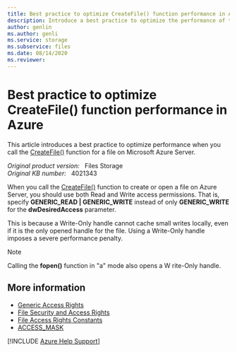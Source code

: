 ```yaml
---
title: Best practice to optimize CreateFile() function performance in Azure
description: Introduce a best practice to optimize the performance of the CreateFile() function in Azure.
author: genlin
ms.author: genli
ms.service: storage
ms.subservice: files
ms.date: 08/14/2020
ms.reviewer: 
---
```

# Best practice to optimize CreateFile() function performance in Azure

This article introduces a best practice to optimize performance when you call the [CreateFile()](/windows/win32/api/fileapi/nf-fileapi-createfilea?redirectedfrom=MSDN) function for a file on Microsoft Azure Server.

_Original product version:_ &nbsp; Files Storage  
_Original KB number:_ &nbsp; 4021343

When you call the [CreateFile()](/windows/win32/api/fileapi/nf-fileapi-createfilea?redirectedfrom=MSDN) function to create or open a file on Azure Server, you should use both Read and Write access permissions. That is, specify **GENERIC_READ | GENERIC_WRITE** instead of only **GENERIC_WRITE** for the **dwDesiredAccess** parameter.

This is because a Write-Only handle cannot cache small writes locally, even if it is the only opened handle for the file. Using a Write-Only handle imposes a severe performance penalty.

> [!NOTE]
> Calling the **fopen()** function in "a" mode also opens a W rite-Only handle.

## More information

- [Generic Access Rights](/windows/win32/secauthz/generic-access-rights?redirectedfrom=MSDN)
- [File Security and Access Rights](/windows/win32/fileio/file-security-and-access-rights?redirectedfrom=MSDN)
- [File Access Rights Constants](/windows/win32/fileio/file-access-rights-constants?redirectedfrom=MSDN)
- [ACCESS_MASK](/windows/win32/secauthz/access-mask?redirectedfrom=MSDN)

[!INCLUDE [Azure Help Support](../../includes/azure-help-support.md)]
